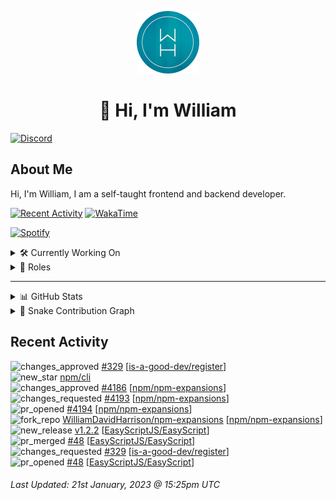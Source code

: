 <p align="center">
  <a href="https://wdh.gg">
    <img src="https://raw.githubusercontent.com/WilliamDavidHarrison/WilliamDavidHarrison/main/assets/logo.png" height="100" width="100">
  </a>
</p>

<h1 align="center">👋 Hi, I'm William</h1>

[![Discord](https://lanyard.cnrad.dev/api/853158265466257448)](https://wdh.gg/discord/account)

## About Me
Hi, I'm William, I am a self-taught frontend and backend developer.

[![Recent Activity](https://img.shields.io/badge/-Recent%20Activity-333333?style=for-the-badge&logo=github)](https://wdh.gg/activity)
[![WakaTime](https://wakatime.com/badge/user/817e29c1-e1ac-4adc-936b-37bfa447c165.svg?style=for-the-badge)](https://wdh.gg/wakatime)

[![Spotify](https://spotify-github-profile.vercel.app/api/view?uid=4kteqc82me1u1vxevzly2azqs&cover_image=true&theme=novatorem&show_offline=false&background_color=121212&bar_color=53b14f&bar_color_cover=false)](https://wdh.gg/spotify)

<details>
  <summary>🛠️ Currently Working On</summary>
  <br>

  [![Easy Script](https://img.shields.io/badge/-Easy%20Script-333333?style=for-the-badge)](https://wdh.gg/easyscript)

</details>

<details>
  <summary>💼 Roles</summary>
  <br>

  [![Future Focus Accounting](https://img.shields.io/badge/Future%20Focus%20Accounting-Developer-222222?style=for-the-badge)](https://wdh.gg/ffa/github)

  [![Open Domains](https://img.shields.io/badge/Open%20Domains-Maintainer-222222?style=for-the-badge)](https://wdh.gg/od)

  [![is-a.dev](https://img.shields.io/badge/is--a.dev-Maintainer-222222?style=for-the-badge)](https://wdh.gg/is-a-dev)

  [![is-a-good.dev](https://img.shields.io/badge/is--a--good.dev-Helper-222222?style=for-the-badge)](https://wdh.gg/is-a-good-dev)

</details>

---

<details>
  <summary>📊 GitHub Stats</summary>
  <br>

  ![GitHub Stats](https://github-readme-stats.vercel.app/api?username=williamdavidharrison&theme=algolia&show_icons=true&border_radius=8&count_private=true&include_all_commits=true)

  ![Top Languages](https://github-readme-stats.vercel.app/api/top-langs/?username=williamdavidharrison&theme=algolia&layout=compact&border_radius=8)

  ![GitHub Streak](https://streak-stats.demolab.com/?user=WilliamDavidHarrison&theme=dark)

</details>

<details>
  <summary>🐍 Snake Contribution Graph</summary>
  <br>

  ![Snake](https://github.com/WilliamDavidHarrison/WilliamDavidHarrison/blob/output/github-contribution-grid-snake.svg)

</details>

## Recent Activity

<!--RECENT_ACTIVITY:start-->
![changes_approved](https://cdn.jsdelivr.net/gh/Readme-Workflows/Readme-Icons@main/icons/octicons/ApprovedChanges.svg) [#329](https://github.com/is-a-good-dev/register/pull/329#pullrequestreview-1264624370) [[is-a-good-dev/register](https://github.com/is-a-good-dev/register)]<br>
![new_star](https://cdn.jsdelivr.net/gh/Readme-Workflows/Readme-Icons@main/icons/octicons/StarredRepositoryYellow.svg) [npm/cli](https://github.com/npm/cli)<br>
![changes_approved](https://cdn.jsdelivr.net/gh/Readme-Workflows/Readme-Icons@main/icons/octicons/ApprovedChanges.svg) [#4186](https://github.com/npm/npm-expansions/pull/4186#pullrequestreview-1264607778) [[npm/npm-expansions](https://github.com/npm/npm-expansions)]<br>
![changes_requested](https://cdn.jsdelivr.net/gh/Readme-Workflows/Readme-Icons@main/icons/octicons/RequestedChanges.svg) [#4193](https://github.com/npm/npm-expansions/pull/4193#pullrequestreview-1264607750) [[npm/npm-expansions](https://github.com/npm/npm-expansions)]<br>
![pr_opened](https://cdn.jsdelivr.net/gh/Readme-Workflows/Readme-Icons@main/icons/octicons/PullRequestOpened.svg) [#4194](https://github.com/npm/npm-expansions/pull/4194) [[npm/npm-expansions](https://github.com/npm/npm-expansions)]<br>
![fork_repo](https://cdn.jsdelivr.net/gh/Readme-Workflows/Readme-Icons@main/icons/octicons/ForkedRepository.svg) [WilliamDavidHarrison/npm-expansions](https://github.com/WilliamDavidHarrison/npm-expansions) [[npm/npm-expansions](https://github.com/npm/npm-expansions)]<br>
![new_release](https://cdn.jsdelivr.net/gh/Readme-Workflows/Readme-Icons@main/icons/octicons/Release.svg) [v1.2.2](https://github.com/EasyScriptJS/EasyScript/releases/tag/v1.2.2) [[EasyScriptJS/EasyScript](https://github.com/EasyScriptJS/EasyScript)]<br>
![pr_merged](https://cdn.jsdelivr.net/gh/Readme-Workflows/Readme-Icons@main/icons/octicons/PullRequestMerged.svg) [#48](https://github.com/EasyScriptJS/EasyScript/pull/48) [[EasyScriptJS/EasyScript](https://github.com/EasyScriptJS/EasyScript)]<br>
![changes_requested](https://cdn.jsdelivr.net/gh/Readme-Workflows/Readme-Icons@main/icons/octicons/RequestedChanges.svg) [#329](https://github.com/is-a-good-dev/register/pull/329#pullrequestreview-1264605183) [[is-a-good-dev/register](https://github.com/is-a-good-dev/register)]<br>
![pr_opened](https://cdn.jsdelivr.net/gh/Readme-Workflows/Readme-Icons@main/icons/octicons/PullRequestOpened.svg) [#48](https://github.com/EasyScriptJS/EasyScript/pull/48) [[EasyScriptJS/EasyScript](https://github.com/EasyScriptJS/EasyScript)]<br>
<!--RECENT_ACTIVITY:end-->

<!--RECENT_ACTIVITY:last_update-->
###### Last Updated: 21st January, 2023 @ 15:25pm UTC
<!--RECENT_ACTIVITY:last_update_end-->
